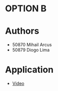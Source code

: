 # OPTION B

# Authors

- 50870 Mihail Arcus
- 50879 Diogo Lima

# Application

- [Video](https://drive.google.com/file/d/1Fu5s9lZkYnCx8rCvYNxlZ5_Y76SXUhaY/view?usp=sharing)